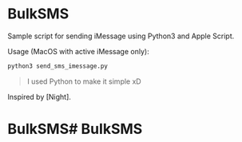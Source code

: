 # BulkSMS

Sample script for sending iMessage using Python3 and Apple Script.

Usage (MacOS with active iMessage only):

```bash
python3 send_sms_imessage.py
```

> I used Python to make it simple xD

Inspired by [Night].
# BulkSMS# BulkSMS
